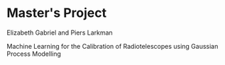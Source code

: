 # Master's Project 

Elizabeth Gabriel and Piers Larkman 

Machine Learning for the Calibration of Radiotelescopes using Gaussian Process Modelling
